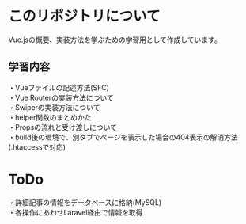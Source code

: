 # このリポジトリについて
Vue.jsの概要、実装方法を学ぶための学習用として作成しています。

## 学習内容
・Vueファイルの記述方法(SFC)<br>
・Vue Routerの実装方法について<br>
・Swiperの実装方法について<br>
・helper関数のまとめかた<br>
・Propsの流れと受け渡しについて<br>
・build後の環境で、別タブでページを表示した場合の404表示の解消方法(.htaccessで対応)

# ToDo
・詳細記事の情報をデータベースに格納(MySQL)<br>
・各操作にあわせLaravel経由で情報を取得
